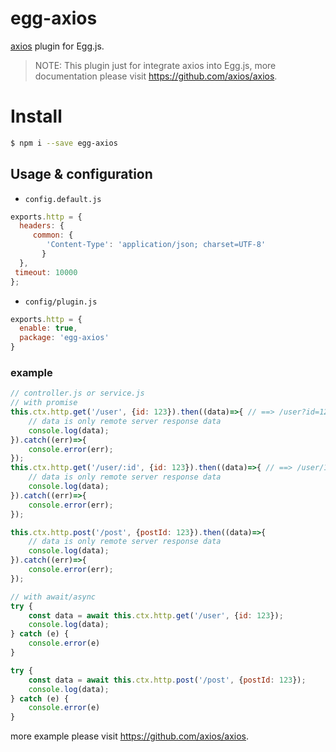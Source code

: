 # egg-axios
[axios](https://github.com/axios/axios) plugin for Egg.js.

> NOTE: This plugin just for integrate axios into Egg.js, more documentation please visit https://github.com/axios/axios.

# Install

```bash
$ npm i --save egg-axios
```

## Usage & configuration

- `config.default.js`

```js
exports.http = {
  headers: {
     common: {
        'Content-Type': 'application/json; charset=UTF-8'
       }
  },
 timeout: 10000
};
```

- `config/plugin.js`

``` js
exports.http = {
  enable: true,
  package: 'egg-axios'
}
```

### example

```js
// controller.js or service.js
// with promise
this.ctx.http.get('/user', {id: 123}).then((data)=>{ // ==> /user?id=123
    // data is only remote server response data
    console.log(data);
}).catch((err)=>{
    console.error(err);
});
this.ctx.http.get('/user/:id', {id: 123}).then((data)=>{ // ==> /user/123
    // data is only remote server response data
    console.log(data);
}).catch((err)=>{
    console.error(err);
});
```
```js
this.ctx.http.post('/post', {postId: 123}).then((data)=>{
    // data is only remote server response data
    console.log(data);
}).catch((err)=>{
    console.error(err);
});
```
```js
// with await/async
try {
    const data = await this.ctx.http.get('/user', {id: 123});
    console.log(data);
} catch (e) {
    console.error(e)
}
```
```js
try {
    const data = await this.ctx.http.post('/post', {postId: 123});
    console.log(data);
} catch (e) {
    console.error(e)
}
```
more example please visit https://github.com/axios/axios.
